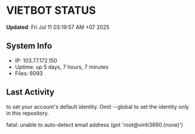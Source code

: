 # VIETBOT STATUS
**Updated**: Fri Jul 11 03:19:57 AM +07 2025

## System Info
- IP: 103.77.172.150
- Uptime: up 5 days, 7 hours, 7 minutes
- Files: 6093

## Last Activity

to set your account's default identity.
Omit --global to set the identity only in this repository.

fatal: unable to auto-detect email address (got 'root@vinh3690.(none)')

